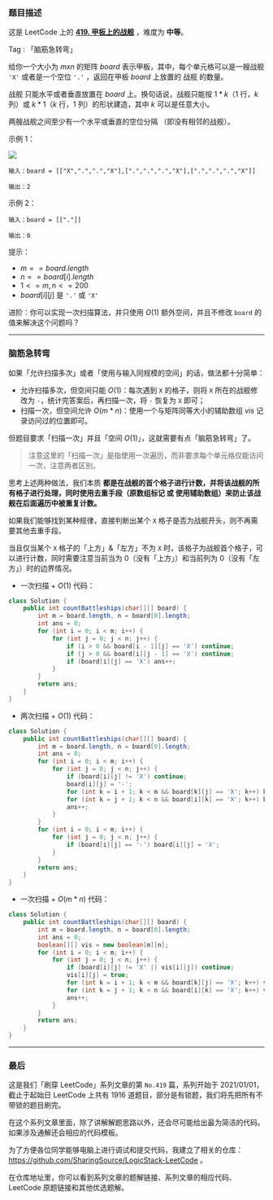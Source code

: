 ### 题目描述

这是 LeetCode 上的 **[419. 甲板上的战舰](https://leetcode-cn.com/problems/battleships-in-a-board/solution/gong-shui-san-xie-ji-chong-sao-miao-xian-trmc/)** ，难度为 **中等**。

Tag : 「脑筋急转弯」



给你一个大小为 $m x n$ 的矩阵 $board$ 表示甲板，其中，每个单元格可以是一艘战舰 `'X'` 或者是一个空位 `'.'` ，返回在甲板 $board$ 上放置的 战舰 的数量。

战舰 只能水平或者垂直放置在 $board$ 上。换句话说，战舰只能按 $1 * k$（$1$ 行，$k$ 列）或 $k * 1$（$k$ 行，$1$ 列）的形状建造，其中 $k$ 可以是任意大小。

两艘战舰之间至少有一个水平或垂直的空位分隔 （即没有相邻的战舰）。

示例 1：

![](https://assets.leetcode.com/uploads/2021/04/10/battelship-grid.jpg)

```
输入：board = [["X",".",".","X"],[".",".",".","X"],[".",".",".","X"]]

输出：2
```
示例 2：
```
输入：board = [["."]]

输出：0
```

提示：
* $m == board.length$
* $n == board[i].length$
* $1 <= m, n <= 200$
* $board[i][j]$ 是 `'.'` 或 `'X'`

进阶：你可以实现一次扫描算法，并只使用 $O(1)$ 额外空间，并且不修改 `board` 的值来解决这个问题吗？

---

### 脑筋急转弯

如果「允许扫描多次」或者「使用与输入同规模的空间」的话，做法都十分简单：

* 允许扫描多次，但空间只能 $O(1)$：每次遇到 `X` 的格子，则将 `X` 所在的战舰修改为 `-`，统计完答案后，再扫描一次，将 `-` 恢复为 `X` 即可；
* 扫描一次，但空间允许 $O(m * n)$：使用一个与矩阵同等大小的辅助数组 $vis$ 记录访问过的位置即可。

但题目要求「扫描一次」并且「空间 $O(1)$」，这就需要有点「脑筋急转弯」了。

> 注意这里的「扫描一次」是指使用一次遍历，而非要求每个单元格仅能访问一次，注意两者区别。

思考上述两种做法，我们本质 **都是在战舰的首个格子进行计数，并将该战舰的所有格子进行处理，同时使用去重手段（原数组标记 或 使用辅助数组）来防止该战舰在后面遍历中被重复计数。**

如果我们能够找到某种规律，直接判断出某个 `X` 格子是否为战舰开头，则不再需要其他去重手段。

当且仅当某个 `X` 格子的「上方」&「左方」不为 `X` 时，该格子为战舰首个格子，可以进行计数，同时需要注意当前当为 $0$（没有「上方」）和当前列为 $0$（没有「左方」）时的边界情况。

* 一次扫描 + $O(1)$ 代码：
```Java
class Solution {
    public int countBattleships(char[][] board) {
        int m = board.length, n = board[0].length;
        int ans = 0;
        for (int i = 0; i < m; i++) {
            for (int j = 0; j < n; j++) {
                if (i > 0 && board[i - 1][j] == 'X') continue;
                if (j > 0 && board[i][j - 1] == 'X') continue;
                if (board[i][j] == 'X') ans++;
            }
        }
        return ans;
    }
}
```

* 两次扫描 + $O(1)$ 代码：
```Java
class Solution {
    public int countBattleships(char[][] board) {
        int m = board.length, n = board[0].length;
        int ans = 0;
        for (int i = 0; i < m; i++) {
            for (int j = 0; j < n; j++) {
                if (board[i][j] != 'X') continue;
                board[i][j] = '-';
                for (int k = i + 1; k < m && board[k][j] == 'X'; k++) board[k][j] = '-';
                for (int k = j + 1; k < n && board[i][k] == 'X'; k++) board[i][k] = '-';
                ans++;
            }
        }
        for (int i = 0; i < m; i++) {
            for (int j = 0; j < n; j++) {
                if (board[i][j] == '-') board[i][j] = 'X';
            }
        }
        return ans;
    }
}
```

* 一次扫描 + $O(m * n)$ 代码：
```Java
class Solution {
    public int countBattleships(char[][] board) {
        int m = board.length, n = board[0].length;
        int ans = 0;
        boolean[][] vis = new boolean[m][n];
        for (int i = 0; i < m; i++) {
            for (int j = 0; j < n; j++) {
                if (board[i][j] != 'X' || vis[i][j]) continue;
                vis[i][j] = true;
                for (int k = i + 1; k < m && board[k][j] == 'X'; k++) vis[k][j] = true;
                for (int k = j + 1; k < n && board[i][k] == 'X'; k++) vis[i][k] = true;
                ans++;
            }
        }
        return ans;
    }
}
```

---

### 最后

这是我们「刷穿 LeetCode」系列文章的第 `No.419` 篇，系列开始于 2021/01/01，截止于起始日 LeetCode 上共有 1916 道题目，部分是有锁题，我们将先把所有不带锁的题目刷完。

在这个系列文章里面，除了讲解解题思路以外，还会尽可能给出最为简洁的代码。如果涉及通解还会相应的代码模板。

为了方便各位同学能够电脑上进行调试和提交代码，我建立了相关的仓库：https://github.com/SharingSource/LogicStack-LeetCode 。

在仓库地址里，你可以看到系列文章的题解链接、系列文章的相应代码、LeetCode 原题链接和其他优选题解。

